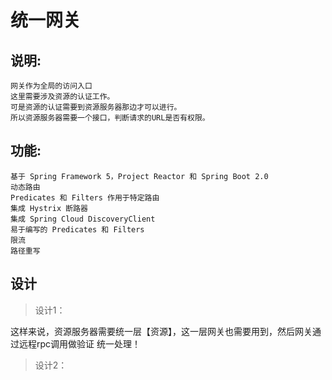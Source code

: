 # 统一网关

## 说明:
    
    网关作为全局的访问入口
    这里需要涉及资源的认证工作。
    可是资源的认证需要到资源服务器那边才可以进行。
    所以资源服务器需要一个接口，判断请求的URL是否有权限。
    
## 功能:

    基于 Spring Framework 5，Project Reactor 和 Spring Boot 2.0
    动态路由
    Predicates 和 Filters 作用于特定路由
    集成 Hystrix 断路器
    集成 Spring Cloud DiscoveryClient
    易于编写的 Predicates 和 Filters
    限流
    路径重写
## 设计        
>   设计1：
   
   这样来说，资源服务器需要统一层【资源】，这一层网关也需要用到，然后网关通过远程rpc调用做验证
   统一处理！
   
   
>   设计2：
   
      